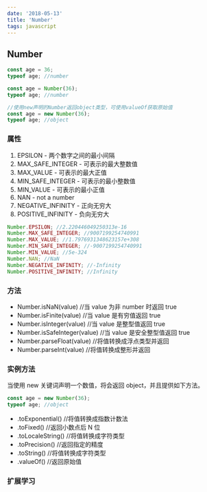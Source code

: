 ```yaml
---
date: '2018-05-13'
title: 'Number'
tags: javascript
---
```


## Number

```javascript
const age = 36;
typeof age; //number

const age = Number(36);
typeof age; //number

//使用new声明的Number返回object类型，可使用valueOf获取原始值
const age = new Number(36);
typeof age; //object
```

### 属性

1. EPSILON - 两个数字之间的最小间隔
2. MAX_SAFE_INTEGER - 可表示的最大整数值
3. MAX_VALUE - 可表示的最大正值
4. MIN_SAFE_INTEGER - 可表示的最小整数值
5. MIN_VALUE - 可表示的最小正值
6. NAN - not a number
7. NEGATIVE_INFINITY - 正向无穷大
8. POSITIVE_INFINITY - 负向无穷大

```javascript
Number.EPSILON; //2.220446049250313e-16
Number.MAX_SAFE_INTEGER; //9007199254740991
Number.MAX_VALUE; //1.7976931348623157e+308
Number.MIN_SAFE_INTEGER; //-9007199254740991
Number.MIN_VALUE; //5e-324
Number.NAN; //NaN
Number.NEGATIVE_INFINITY; //-Infinity
Number.POSITIVE_INFINITY; //Infinity
```

### 方法

-   Number.isNaN(value) //当 value 为非 number 时返回 true
-   Number.isFinite(value) //当 value 是有穷值返回 true
-   Number.isInteger(value) //当 value 是整型值返回 true
-   Number.isSafeInteger(value) //当 value 是安全整型值返回 true
-   Number.parseFloat(value) //将值转换成浮点类型并返回
-   Number.parseInt(value) //将值转换成整形并返回

### 实例方法

当使用 new 关键词声明一个数值，将会返回 object，并且提供如下方法。

```javascript
const age = new Number(36);
typeof age; //object
```

-   .toExponential() //将值转换成指数计数法
-   .toFixed() //返回小数点后 N 位
-   .toLocaleString() //将值转换成字符类型
-   .toPrecision() //返回指定的精度
-   .toString() //将值转换成字符类型
-   .valueOf() //返回原始值

### 扩展学习
